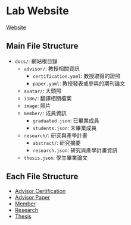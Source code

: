 # Lab Website

[Website](https://ntut-sslab.github.io/)

## Main File Structure

- `docs/`: 網站根目錄
	- `advisor/`: 教授相關資訊
		- `certification.yaml`: 教授取得的證照
		- `paper.yaml`: 教授發表或參與的期刊論文
	- `avatar/`: 大頭照
	- `i18n/`: 翻譯相關檔案
	- `image`: 照片
	- `member/`: 成員資訊
		- `graduated.json`: 已畢業成員
		- `students.json`: 未畢業成員
	- `research/`: 研究與產學計畫
		- `abstract/`: 研究摘要
		- `research.json`: 研究與產學計畫資訊
	- `thesis.json`: 學生畢業論文

## Each File Structure

- [Advisor Certification](file-structure/advisor.certification.md)
- [Advisor Paper](file-structure/advisor.paper.md)
- [Member](file-structure/member.md)
- [Research](file-structure/research.md)
- [Thesis](file-structure/thesis.md)
